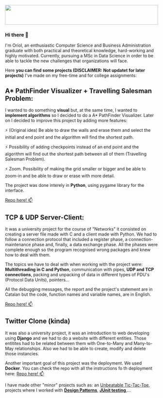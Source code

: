 <img src="https://www.houston-pc.com/wp-content/uploads/2016/05/Custom-Coding-Houston-TX-Houston-PC-Services.png" height="65" width=100%>

### Hi there 👋

I'm Oriol, an enthusiastic Computer Science and Business Administration graduate with both practical and theoretical knowledge, hard-working and highly motivated. Currently, pursuing a MSc in Data Science in order to be able to tackle the new challenges that organizations will face.

Here **you can find some projects (DISCLAIMER: Not updatet for later projects)** I've made on my free-time and for college assignments:

## A* PathFinder Visualizer + Travelling Salesman Problem:

I wanted to do something **visual** but, at the same time, I wanted to **implement algorithms** so I decided to do a A* PathFinder Visualizer. Later on I decided to improve this project by adding more features:

⚡ (Original idea) Be able to draw the walls and erase them and select the initial and end point and the algorithm will find the shortest path.


⚡ Possibility of adding checkpoints instead of an end point and the algorithm will find out the shortest path between all of them (Travelling Salesman Problem).


⚡ Zoom. Possibility of making the grid smaller or bigger and be able to zoom-in and be able to draw or erase with more detail.

The project was done interely in **Python**, using pygame library for the interface.

[Repo here! 📫](https://https://github.com/oriolaguilar/A-star-PathFinding)

## TCP & UDP Server-Client:

It was a university project for the course of "Networks" it consisted on creating a server file made with C and a client made with Python. We had to follow a connection protocol that included a register phase, a connection-maintenance phase and, finally, a data exchange phase. All the phases were complete enough so the program recognised wrong packages and knew how to deal with them.

The topics we have to deal with when working with the project were: **Multithreading in C and Python**, communication with pipes, **UDP and TCP connections**, packing and unpacking of data in different types of PDU's (Protocol Data Units), pointers...

All the debugging messages, the report and the project's statement are in Catalan but the code, function names and variable names, are in English. 

[Repo here! 📫](https://github.com/oriolaguilar/P1X)


## Twitter Clone (kinda)

It was also a university project, it was an introduction to web developing using **Django** and we had to do a website with different entities. Those entitites had to be related between them with One-to-Many and Many-to-May relationships. Also we had to be able to create, modify and delete those instancies.

Another important goal of this project was the deployment. We used **Docker**. 
You can check the repo with all the instructions fo th deployment here: [Repo here! 📫](https://github.com/marcusresa4/Twitter_WP/tree/third-assignment)

I have made other "minor" projects such as: an [Unbeatable Tic-Tac-Toe](), projects where I worked with [**Design Patterns**](https://github.com/oriolaguilar/2-practica-patrons-disseny), [**JUnit testing**](https://github.com/oriolaguilar/E-Receipt),...




<!--
**oriolaguilar/oriolaguilar** is a ✨ _special_ ✨ repository because its `README.md` (this file) appears on your GitHub profile.

Here are some ideas to get you started:

- 🔭 I’m currently working on ...
- 🌱 I’m currently learning ...
- 👯 I’m looking to collaborate on ...
- 🤔 I’m looking for help with ...
- 💬 Ask me about ...
- 📫 How to reach me: ...
- 😄 Pronouns: ...
- ⚡ Fun fact: ...
-->

